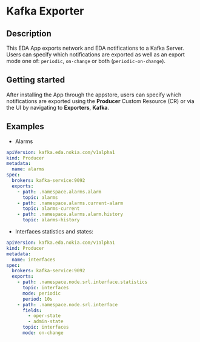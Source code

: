 # Kafka Exporter

## Description

This EDA App exports network and EDA notifications to a Kafka Server.
Users can specify which notifications are exported as well as an export mode one of: `periodic`, `on-change` or both (`periodic-on-change`).

## Getting started

After installing the App through the appstore, users can specify which notifications are exported using the **Producer** Custom Resource (CR) or via the UI by navigating to **Exporters**, **Kafka**.

## Examples

- Alarms

```yaml
apiVersion: kafka.eda.nokia.com/v1alpha1
kind: Producer
metadata:
  name: alarms
spec:
  brokers: kafka-service:9092
  exports:
    - path: .namespace.alarms.alarm
      topic: alarms
    - path: .namespace.alarms.current-alarm
      topic: alarms-current
    - path: .namespace.alarms.alarm.history
      topic: alarms-history
```

- Interfaces statistics and states:

```yaml
apiVersion: kafka.eda.nokia.com/v1alpha1
kind: Producer
metadata:
  name: interfaces
spec:
  brokers: kafka-service:9092
  exports:
    - path: .namespace.node.srl.interface.statistics
      topic: interfaces
      mode: periodic
      period: 10s
    - path: .namespace.node.srl.interface
      fields:
        - oper-state
        - admin-state
      topic: interfaces
      mode: on-change
```
